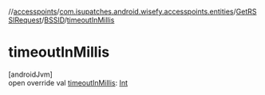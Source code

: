 //[accesspoints](../../../../index.md)/[com.isupatches.android.wisefy.accesspoints.entities](../../index.md)/[GetRSSIRequest](../index.md)/[BSSID](index.md)/[timeoutInMillis](timeout-in-millis.md)

# timeoutInMillis

[androidJvm]\
open override val [timeoutInMillis](timeout-in-millis.md): [Int](https://kotlinlang.org/api/latest/jvm/stdlib/kotlin/-int/index.html)
